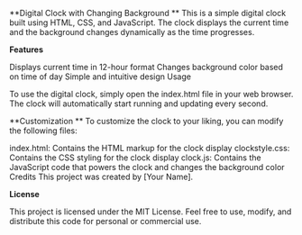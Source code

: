 **Digital Clock with Changing Background
**
This is a simple digital clock built using HTML, CSS, and JavaScript. The clock displays the current time and the background changes dynamically as the time progresses.

**Features**

Displays current time in 12-hour format
Changes background color based on time of day
Simple and intuitive design
Usage

To use the digital clock, simply open the index.html file in your web browser. The clock will automatically start running and updating every second.

**Customization
**
To customize the clock to your liking, you can modify the following files:

index.html:
Contains the HTML markup for the clock display
clockstyle.css: Contains the CSS styling for the clock display
clock.js: Contains the JavaScript code that powers the clock and changes the background color
Credits
This project was created by [Your Name].

**License**

This project is licensed under the MIT License. Feel free to use, modify, and distribute this code for personal or commercial use.



